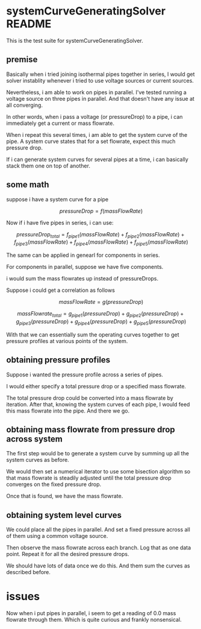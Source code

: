 # systemCurveGeneratingSolver README


This is the test suite for systemCurveGeneratingSolver.

## premise

Basically when i tried joining isothermal pipes together in 
series, I would get solver instablity whenever i tried to 
use voltage sources or current sources.

Nevertheless, i am able to work on pipes in parallel. 
I've tested running a voltage source on three pipes in parallel.
And that doesn't have any issue at all converging.

In other words, when i pass a voltage (or pressureDrop) to a pipe, 
i can immediately get a current or mass flowrate.

When i repeat this several times, i am able to get the system curve
of the pipe. A system curve states that for a set flowrate, expect
this much pressure drop.

If i can generate system curves for several pipes at a time, i can
basically stack them one on top of another. 

## some math

suppose i have a system curve for a pipe

$$pressureDrop = f (massFlowRate) $$

Now if i have five pipes in series, i can use:


$$pressureDrop_{total} = f_{pipe1} (massFlowRate) 
+f_{pipe2} (massFlowRate) 
+f_{pipe3} (massFlowRate) 
+f_{pipe4} (massFlowRate) 
+f_{pipe5} (massFlowRate) 
$$

The same can be applied in genearl for components in series.

For components in parallel, suppose we have five components.

i would sum the mass flowrates up instead of pressureDrops.

Suppose i could get a correlation as follows

$$massFlowRate = g (pressureDrop) $$

$$massFlowrate_{total} = g_{pipe1} (pressureDrop) 
+g_{pipe2} (pressureDrop) 
+g_{pipe3} (pressureDrop) 
+g_{pipe4} (pressureDrop) 
+g_{pipe5} (pressureDrop) 
$$

With that we can essentially sum the operating curves together to get pressure profiles at
various points of the system.

## obtaining pressure profiles

Suppose i wanted the pressure profile across a series of pipes.

I would either specify a total pressure drop or a specified mass flowrate.

The total pressure drop could be converted into a mass flowrate by
iteration. After that, knowing the system curves of each pipe,
I would feed this mass flowrate into the pipe. And there we go.


## obtaining mass flowrate from pressure drop across system

The first step would be to generate a system curve by summing up all the
system curves as before. 

We would then set a numerical iterator to use some bisection algorithm
so that mass flowrate is steadily adjusted until the total pressure drop
converges on the fixed pressure drop.

Once that is found, we have the mass flowrate.

## obtaining system level curves

We could place all the pipes in parallel. And set a fixed pressure across
all of them using a common voltage source.

Then observe the mass flowrate across each branch. Log that as one data point.
Repeat it for all the desired pressure drops.

We should have lots of data once we do this. And them sum the curves as 
described before.  

# issues

Now when i put pipes in parallel, i seem to get a reading of 0.0 mass flowrate
through them. Which is quite curious and frankly nonsensical. 

